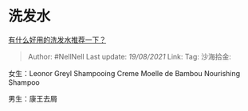 # 洗发水

[有什么好用的洗发水推荐一下？](https://www.zhihu.com/question/264733291/answer/1866679199)

> Author: #NellNell
> Last update: *19/08/2021*
> Link:
> Tag:
> 沙海拾金:

女生：Leonor Greyl Shampooing Creme Moelle de Bambou Nourishing Shampoo

男生：康王去屑
